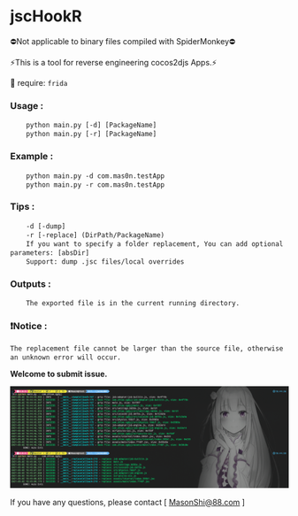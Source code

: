# jscHookR

⛔Not applicable to binary files compiled with SpiderMonkey⛔

⚡This is a tool for reverse engineering cocos2djs Apps.⚡

👀 require: `frida`


### Usage :
        python main.py [-d] [PackageName]
        python main.py [-r] [PackageName]
### Example :
        python main.py -d com.mas0n.testApp
        python main.py -r com.mas0n.testApp
### Tips :
        -d [-dump] 
        -r [-replace] (DirPath/PackageName)
        If you want to specify a folder replacement, You can add optional parameters: [absDir]
        Support: dump .jsc files/local overrides
### Outputs :
        The exported file is in the current running directory.

### ❗Notice :
    The replacement file cannot be larger than the source file, otherwise an unknown error will occur.


 **Welcome to submit issue.**

![example](https://github.com/Mas0nShi/jscHookR/blob/master/example.png)

If you have any questions, please contact [ MasonShi@88.com ]
